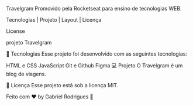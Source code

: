 Travelgram
Promovido pela Rocketseat para ensino de tecnologias WEB.

Tecnologias   |    Projeto   |    Layout   |    Licença

License


projeto Travelgram

🚀 Tecnologias
Esse projeto foi desenvolvido com as seguintes tecnologias:

HTML e CSS
JavaScript
Git e Github
Figma
💻 Projeto
O Travelgram é um blog de viagens. 


📝 Licença
Esse projeto está sob a licença MIT.

Feito com ♥ by Gabriel Rodrigues 👋 
